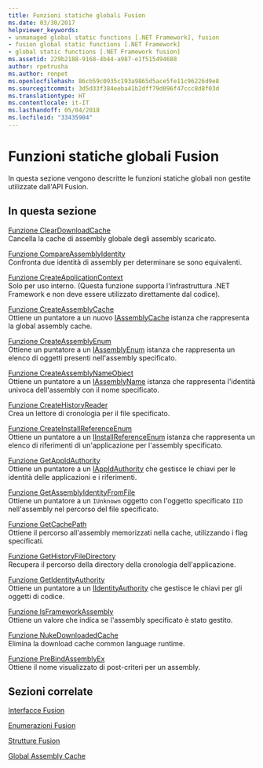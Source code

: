```yaml
---
title: Funzioni statiche globali Fusion
ms.date: 03/30/2017
helpviewer_keywords:
- unmanaged global static functions [.NET Framework], fusion
- fusion global static functions [.NET Framework]
- global static functions [.NET Framework fusion]
ms.assetid: 229b2188-9168-4b44-a987-e1f515494688
author: rpetrusha
ms.author: ronpet
ms.openlocfilehash: 86cb59c0935c193a9865d5ace5fe11c96226d9e8
ms.sourcegitcommit: 3d5d33f384eeba41b2dff79d096f47ccc8d8f03d
ms.translationtype: HT
ms.contentlocale: it-IT
ms.lasthandoff: 05/04/2018
ms.locfileid: "33435904"
---
```

# <a name="fusion-global-static-functions"></a>Funzioni statiche globali Fusion
In questa sezione vengono descritte le funzioni statiche globali non gestite utilizzate dall'API Fusion.  
  
## <a name="in-this-section"></a>In questa sezione  
 [Funzione ClearDownloadCache](../../../../docs/framework/unmanaged-api/fusion/cleardownloadcache-function.md)  
 Cancella la cache di assembly globale degli assembly scaricato.  
  
 [Funzione CompareAssemblyIdentity](../../../../docs/framework/unmanaged-api/fusion/compareassemblyidentity-function.md)  
 Confronta due identità di assembly per determinare se sono equivalenti.  
  
 [Funzione CreateApplicationContext](../../../../docs/framework/unmanaged-api/fusion/createapplicationcontext-function.md)  
 Solo per uso interno. (Questa funzione supporta l'infrastruttura .NET Framework e non deve essere utilizzato direttamente dal codice).  
  
 [Funzione CreateAssemblyCache](../../../../docs/framework/unmanaged-api/fusion/createassemblycache-function.md)  
 Ottiene un puntatore a un nuovo [IAssemblyCache](../../../../docs/framework/unmanaged-api/fusion/iassemblycache-interface.md) istanza che rappresenta la global assembly cache.  
  
 [Funzione CreateAssemblyEnum](../../../../docs/framework/unmanaged-api/fusion/createassemblyenum-function.md)  
 Ottiene un puntatore a un [IAssemblyEnum](../../../../docs/framework/unmanaged-api/fusion/iassemblyenum-interface.md) istanza che rappresenta un elenco di oggetti presenti nell'assembly specificato.  
  
 [Funzione CreateAssemblyNameObject](../../../../docs/framework/unmanaged-api/fusion/createassemblynameobject-function.md)  
 Ottiene un puntatore a un [IAssemblyName](../../../../docs/framework/unmanaged-api/fusion/iassemblyname-interface.md) istanza che rappresenta l'identità univoca dell'assembly con il nome specificato.  
  
 [Funzione CreateHistoryReader](../../../../docs/framework/unmanaged-api/fusion/createhistoryreader-function.md)  
 Crea un lettore di cronologia per il file specificato.  
  
 [Funzione CreateInstallReferenceEnum](../../../../docs/framework/unmanaged-api/fusion/createinstallreferenceenum-function.md)  
 Ottiene un puntatore a un [IInstallReferenceEnum](../../../../docs/framework/unmanaged-api/fusion/iinstallreferenceenum-interface.md) istanza che rappresenta un elenco di riferimenti di un'applicazione per l'assembly specificato.  
  
 [Funzione GetAppIdAuthority](../../../../docs/framework/unmanaged-api/fusion/getappidauthority-function.md)  
 Ottiene un puntatore a un [IAppIdAuthority](../../../../docs/framework/unmanaged-api/fusion/iappidauthority-interface.md) che gestisce le chiavi per le identità delle applicazioni e i riferimenti.  
  
 [Funzione GetAssemblyIdentityFromFile](../../../../docs/framework/unmanaged-api/fusion/getassemblyidentityfromfile-function.md)  
 Ottiene un puntatore a un `IUnknown` oggetto con l'oggetto specificato `IID` nell'assembly nel percorso del file specificato.  
  
 [Funzione GetCachePath](../../../../docs/framework/unmanaged-api/fusion/getcachepath-function.md)  
 Ottiene il percorso all'assembly memorizzati nella cache, utilizzando i flag specificati.  
  
 [Funzione GetHistoryFileDirectory](../../../../docs/framework/unmanaged-api/fusion/gethistoryfiledirectory-function.md)  
 Recupera il percorso della directory della cronologia dell'applicazione.  
  
 [Funzione GetIdentityAuthority](../../../../docs/framework/unmanaged-api/fusion/getidentityauthority-function.md)  
 Ottiene un puntatore a un [IIdentityAuthority](../../../../docs/framework/unmanaged-api/fusion/iidentityauthority-interface.md) che gestisce le chiavi per gli oggetti di codice.  
  
 [Funzione IsFrameworkAssembly](../../../../docs/framework/unmanaged-api/fusion/isframeworkassembly-function.md)  
 Ottiene un valore che indica se l'assembly specificato è stato gestito.  
  
 [Funzione NukeDownloadedCache](../../../../docs/framework/unmanaged-api/fusion/nukedownloadedcache-function.md)  
 Elimina la download cache common language runtime.  
  
 [Funzione PreBindAssemblyEx](../../../../docs/framework/unmanaged-api/fusion/prebindassemblyex-function.md)  
 Ottiene il nome visualizzato di post-criteri per un assembly.  
  
## <a name="related-sections"></a>Sezioni correlate  
 [Interfacce Fusion](../../../../docs/framework/unmanaged-api/fusion/fusion-interfaces.md)  
  
 [Enumerazioni Fusion](../../../../docs/framework/unmanaged-api/fusion/fusion-enumerations.md)  
  
 [Strutture Fusion](../../../../docs/framework/unmanaged-api/fusion/fusion-structures.md)  
  
 [Global Assembly Cache](../../../../docs/framework/app-domains/gac.md)
